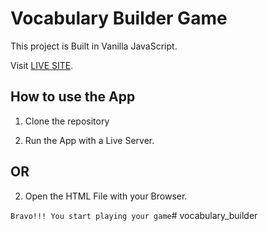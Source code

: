 # Vocabulary Builder Game

This project is Built in Vanilla JavaScript.

Visit [LIVE SITE](https://gallant-spence-9aa82a.netlify.app/).

## How to use the App

1. Clone the repository

2. Run the App with a Live Server.

## OR

2. Open the HTML File with your Browser.

`Bravo!!! You start playing your game`# vocabulary_builder
